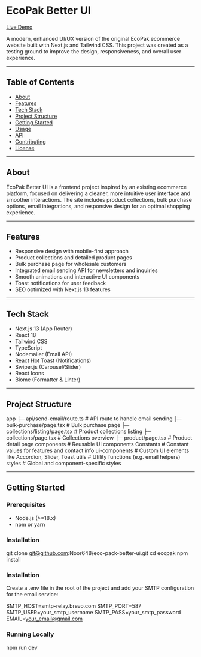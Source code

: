 # EcoPak Better UI

[Live Demo](https://eco-pack-better-ui.vercel.app/)

A modern, enhanced UI/UX version of the original EcoPak ecommerce website built with Next.js and Tailwind CSS. This project was created as a testing ground to improve the design, responsiveness, and overall user experience.

---

## Table of Contents

- [About](#about)  
- [Features](#features)  
- [Tech Stack](#tech-stack)  
- [Project Structure](#project-structure)  
- [Getting Started](#getting-started)  
- [Usage](#usage)  
- [API](#api)  
- [Contributing](#contributing)  
- [License](#license)

---

## About

EcoPak Better UI is a frontend project inspired by an existing ecommerce platform, focused on delivering a cleaner, more intuitive user interface and smoother interactions. The site includes product collections, bulk purchase options, email integrations, and responsive design for an optimal shopping experience.

---

## Features

- Responsive design with mobile-first approach  
- Product collections and detailed product pages  
- Bulk purchase page for wholesale customers  
- Integrated email sending API for newsletters and inquiries  
- Smooth animations and interactive UI components  
- Toast notifications for user feedback  
- SEO optimized with Next.js 13 features

---

## Tech Stack

- Next.js 13 (App Router)  
- React 18  
- Tailwind CSS  
- TypeScript  
- Nodemailer (Email API)  
- React Hot Toast (Notifications)  
- Swiper.js (Carousel/Slider)  
- React Icons  
- Biome (Formatter & Linter)

---

## Project Structure

app
 ├─ api/send-email/route.ts          # API route to handle email sending
 ├─ bulk-purchase/page.tsx           # Bulk purchase page
 ├─ collections/listing/page.tsx     # Product collections listing
 ├─ collections/page.tsx             # Collections overview
 ├─ product/page.tsx                 # Product detail page
components                           # Reusable UI components
Constants                            # Constant values for features and contact info
ui-components                        # Custom UI elements like Accordion, Slider, Toast
utils                                # Utility functions (e.g. email helpers)
styles                               # Global and component-specific styles

---

## Getting Started

### Prerequisites

- Node.js (>=18.x)  
- npm or yarn

### Installation

git clone git@github.com:Noor648/eco-pack-better-ui.git
cd ecopak
npm install

### Installation

Create a .env file in the root of the project and add your SMTP configuration for the email service:

SMTP_HOST=smtp-relay.brevo.com
SMTP_PORT=587
SMTP_USER=your_smtp_username
SMTP_PASS=your_smtp_password
EMAIL=your_email@gmail.com

### Running Locally

npm run dev

